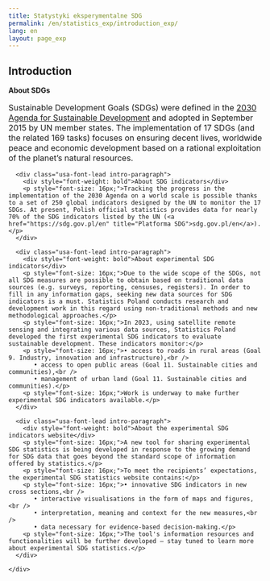 ```yaml
---
title: Statystyki eksperymentalne SDG
permalink: /en/statistics_exp/introduction_exp/
lang: en
layout: page_exp
---
```

<div id="main" class="main-content" role="main">

  <a id="main-content" tabindex="-1"></a>
		<section class="pl-banner-exp">
    <div class="pl-grid">
      <div class="pl-banner-content">
                        <h1>Introduction</h1>
      </div>
    </div>
  </section>

  <section class="usa-section">
    <div class="pl-grid">
      <div class="usa-font-lead intro-paragraph">
        <div style="font-weight: bold">About SDGs</div>
        <p style="font-size: 16px;">Sustainable Development Goals (SDGs) were defined in the <a href="{{ site.baseurl }}/{{ page.lang }}/o_sdg" title="About Agenda for Sustainable Development">2030 Agenda for Sustainable Development</a> and adopted in September 2015 by UN member states. The implementation of 17 SDGs (and the related 169 tasks) focuses on ensuring decent lives, worldwide peace and economic development based on a rational exploitation of the planet’s natural resources.</p>
      </div>

      <div class="usa-font-lead intro-paragraph">
        <div style="font-weight: bold">About SDG indicators</div>
        <p style="font-size: 16px;">Tracking the progress in the implementation of the 2030 Agenda on a world scale is possible thanks to a set of 250 global indicators designed by the UN to monitor the 17 SDGs. At present, Polish official statistics provides data for nearly 70% of the SDG indicators listed by the UN (<a href="https://sdg.gov.pl/en" title="Platforma SDG">sdg.gov.pl/en</a>).</p>
      </div>

      <div class="usa-font-lead intro-paragraph">
        <div style="font-weight: bold">About experimental SDG indicators</div>
        <p style="font-size: 16px;">Due to the wide scope of the SDGs, not all SDG measures are possible to obtain based on traditional data sources (e.g. surveys, reporting, censuses, registers). In order to fill in any information gaps, seeking new data sources for SDG indicators is a must. Statistics Poland conducts research and development work in this regard using non-traditional methods and new methodological approaches.</p>
        <p style="font-size: 16px;">In 2023, using satellite remote sensing and integrating various data sources, Statistics Poland developed the first experimental SDG indicators to evaluate sustainable development. These indicators monitor:</p>
        <p style="font-size: 16px;">• access to roads in rural areas (Goal 9. Industry, innovation and infrastructure),<br />
           • access to open public areas (Goal 11. Sustainable cities and communities),<br />
           • management of urban land (Goal 11. Sustainable cities and communities).</p>
        <p style="font-size: 16px;">Work is underway to make further experimental SDG indicators available.</p>
      </div>

      <div class="usa-font-lead intro-paragraph">
        <div style="font-weight: bold">About the experimental SDG indicators website</div>
        <p style="font-size: 16px;">A new tool for sharing experimental SDG statistics is being developed in response to the growing demand for SDG data that goes beyond the standard scope of information offered by statistics.</p>
        <p style="font-size: 16px;">To meet the recipients’ expectations, the experimental SDG statistics website contains:</p>
        <p style="font-size: 16px;">• innovative SDG indicators in new cross sections,<br />
           • interactive visualisations in the form of maps and figures,<br />
           • interpretation, meaning and context for the new measures,<br />
           • data necessary for evidence-based decision-making.</p>
        <p style="font-size: 16px;">The tool's information resources and functionalities will be further developed – stay tuned to learn more about experimental SDG statistics.</p>
      </div>

    </div>
  </section>
</div>
